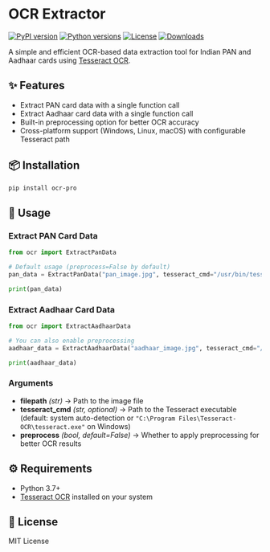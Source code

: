 # OCR Extractor

[![PyPI version](https://img.shields.io/pypi/v/ocr-pro?color=green)](https://pypi.org/project/ocr-pro/)
[![Python versions](https://img.shields.io/pypi/pyversions/ocr-pro.svg)](https://pypi.org/project/ocr-pro/)
[![License](https://img.shields.io/pypi/l/ocr-pro?color=yellow)](https://opensource.org/licenses/MIT)
[![Downloads](https://img.shields.io/pypi/dm/ocr-pro?color=orange)](https://pypi.org/project/ocr-pro/)

A simple and efficient OCR-based data extraction tool for Indian PAN and
Aadhaar cards using [Tesseract
OCR](https://github.com/tesseract-ocr/tesseract).

## ✨ Features

- Extract PAN card data with a single function call
- Extract Aadhaar card data with a single function call
- Built-in preprocessing option for better OCR accuracy
- Cross-platform support (Windows, Linux, macOS) with configurable
  Tesseract path

## 📦 Installation

```bash
pip install ocr-pro
```

## 🚀 Usage

### Extract PAN Card Data

```python
from ocr import ExtractPanData

# Default usage (preprocess=False by default)
pan_data = ExtractPanData("pan_image.jpg", tesseract_cmd="/usr/bin/tesseract")

print(pan_data)
```

### Extract Aadhaar Card Data

```python
from ocr import ExtractAadhaarData

# You can also enable preprocessing
aadhaar_data = ExtractAadhaarData("aadhaar_image.jpg", tesseract_cmd="/usr/bin/tesseract", preprocess=True)

print(aadhaar_data)
```

### Arguments

- **filepath** *(str)* → Path to the image file
- **tesseract_cmd** *(str, optional)* → Path to the Tesseract
  executable (default: system auto-detection or
  `"C:\Program Files\Tesseract-OCR\tesseract.exe"` on Windows)
- **preprocess** *(bool, default=False)* → Whether to apply
  preprocessing for better OCR results

## ⚙️ Requirements

- Python 3.7+
- [Tesseract OCR](https://tesseract-ocr.github.io/) installed on your
  system

## 📜 License

MIT License
